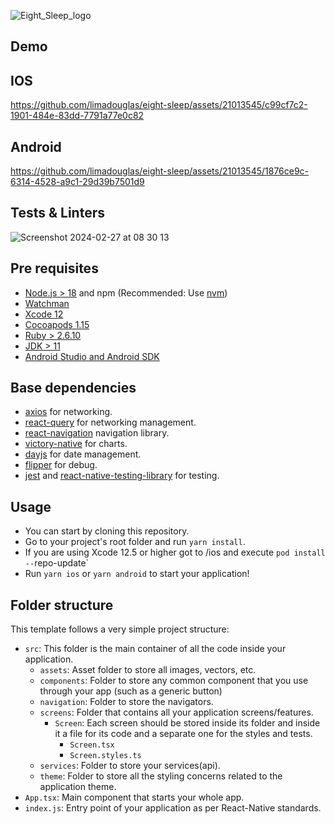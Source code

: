 
![Eight_Sleep_logo](https://github.com/limadouglas/eight-sleep/assets/21013545/a4e7c61c-ca19-4b8c-8741-e0a52e768aab)

## Demo
## IOS

https://github.com/limadouglas/eight-sleep/assets/21013545/c99cf7c2-1901-484e-83dd-7791a77e0c82

## Android

https://github.com/limadouglas/eight-sleep/assets/21013545/1876ce9c-6314-4528-a9c1-29d39b7501d9

## Tests & Linters
![Screenshot 2024-02-27 at 08 30 13](https://github.com/limadouglas/eight-sleep/assets/21013545/e48ed05d-1057-43bb-8d12-6de97a0b5305)


## Pre requisites

- [Node.js > 18](https://nodejs.org) and npm (Recommended: Use [nvm](https://github.com/nvm-sh/nvm))
- [Watchman](https://facebook.github.io/watchman)
- [Xcode 12](https://developer.apple.com/xcode)
- [Cocoapods 1.15](https://cocoapods.org)
- [Ruby > 2.6.10 ](http://rbenv.org/ )
- [JDK > 11](https://www.oracle.com/java/technologies/javase-jdk11-downloads.html)
- [Android Studio and Android SDK](https://developer.android.com/studio)

## Base dependencies

- [axios](https://github.com/axios/axios) for networking.
- [react-query](https://tanstack.com/query/latest) for networking management.
- [react-navigation](https://reactnavigation.org/) navigation library.
- [victory-native](https://commerce.nearform.com/open-source/victory/) for charts.
- [dayjs](https://commerce.nearform.com/open-source/victory/) for date management.
- [flipper](https://fbflipper.com/docs/features/react-native/) for debug.
- [jest](https://facebook.github.io/jest/) and [react-native-testing-library](https://callstack.github.io/react-native-testing-library/) for testing.

## Usage

- You can start by cloning this repository.
- Go to your project's root folder and run `yarn install`.
- If you are using Xcode 12.5 or higher got to /ios and execute `pod install --`repo-update`
- Run `yarn ios` or `yarn android` to start your application!

## Folder structure

This template follows a very simple project structure:

- `src`: This folder is the main container of all the code inside your application.
  - `assets`: Asset folder to store all images, vectors, etc.
  - `components`: Folder to store any common component that you use through your app (such as a generic button)
  - `navigation`: Folder to store the navigators.
  - `screens`: Folder that contains all your application screens/features.
    - `Screen`: Each screen should be stored inside its folder and inside it a file for its code and a separate one for the styles and tests.
      - `Screen.tsx`
      - `Screen.styles.ts`
  - `services`: Folder to store your services(api).
  - `theme`: Folder to store all the styling concerns related to the application theme.
- `App.tsx`: Main component that starts your whole app.
- `index.js`: Entry point of your application as per React-Native standards.
